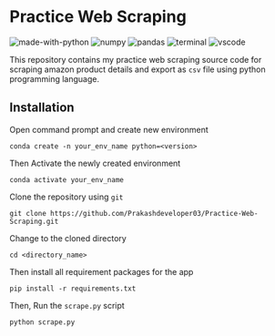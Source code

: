 # Practice Web Scraping
![made-with-python](https://img.shields.io/badge/Made%20with-Python-0078D4.svg)
![numpy](https://img.shields.io/badge/Numpy-777BB4?logo=numpy&logoColor=white)
![pandas](https://img.shields.io/badge/Pandas-2C2D72?logo=pandas&logoColor=white)
![terminal](https://img.shields.io/badge/Windows%20Terminal-4D4D4D?logo=Windows%20terminal&logoColor=white)
![vscode](https://img.shields.io/badge/Visual_Studio_Code-0078D4?&logo=visual%20studio%20code&logoColor=white)

This repository contains my practice web scraping source code for scraping amazon product details and export as `csv` file using python programming language.

## Installation
Open command prompt and create new environment
```
conda create -n your_env_name python=<version>
```
Then Activate the newly created environment
```
conda activate your_env_name
```
Clone the repository using `git`
```
git clone https://github.com/Prakashdeveloper03/Practice-Web-Scraping.git
```
Change to the cloned directory
```
cd <directory_name>
```
Then install all requirement packages for the app
```
pip install -r requirements.txt
```
Then, Run the `scrape.py` script
```
python scrape.py
```
